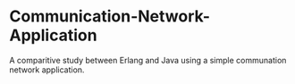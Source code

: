 # Communication-Network-Application
A comparitive study between Erlang and Java using a simple communation network application.
